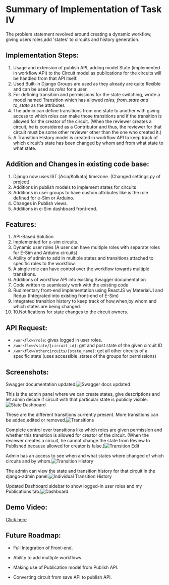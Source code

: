 # Summary of Implementation of Task IV

 The problem statement revolved around creating a dynamic workflow, giving users roles,add 'states' to circuits and history generation.
 ## Implementation Steps:

 1. Usage and extension of publish API, adding model State (implemented in workflow API) to the Circuit model as publications for the circuits will be handled from that API itself.
 2. Used Built-in Django Groups are used as they already are quite flexible and can be used as *roles* for a user.
 3. For defining transition and permissions for the state switching, wrote a model named Transition which has allowed *roles, from_state and to_state* as the attributes
 4. The admin can define transitions from one state to another with giving access to which roles can make those transitions and if the transition is allowed for the creator of the circuit. (When the reviewer creates a circuit, he is considered as a Contributor and thus, the reviewer for that circuit must be some other reviewer other than the one who created it.)
 5. A Transition History model is created in workflow API to keep track of which circuit's state has been changed by whom and from what state to what state.
 ## Addition and Changes in existing code base:
 
 1. Django now uses IST [Asia/Kolkata] timezone. (Changed settings.py of project)
 2. Additions in publish models to implement states for circuits
 3. Additions in user groups to have custom attributes like is the role defined for e-Sim or Arduino.
 4. Changes in Publish views.
 5. Additions in e-Sim dashboard front-end.
 ## Features:
 
 1. API-Based Solution
 2. Implemented for e-sim circuits.
 3. Dynamic user roles (A user can have multiple roles with separate roles for E-Sim and Arduino circuits)
 4. Ability of admin to add in multiple states and transitions attached to specific roles to the workflow.
 5. A single role can have control over the workflow towards multiple transitions.
 6. Additions of workflow API  into existing Swagger documentation
 7. Code written to seamlessly work with the existing code
 8. Rudimentary front-end implementation using ReactJS w/ MaterialUI and Redux (Integrated into existing front-end of E-Sim)
 9. Integrated transition history to keep track of how,when,by whom and which states are being changed.
 10. 10.Notifications for state changes to the circuit owners.
## API Request:
 - `/workflow/role`: gives logged in user roles.
 - `/workflow/state/{circuit_id}`: get and post state of the given circuit ID
 - `/workflow/othercircuits/{state_name}`: get all other circuits of a specific state (uses accessible_states of the groups for permissions)

 
## Screenshots:

Swagger documentation updated.![Swagger docs updated](https://i.ibb.co/FV6jHTs/gnome-shell-screenshot-10-NYZ0.png)

This  is the admin panel where we can create states, give descriptions and let admin decide if circuit with that particular state is publicly visible.![State Dashboard](https://i.ibb.co/BVdM5xJ/gnome-shell-screenshot-7-OCSZ0.png)

These are the different transitions currently present. More transitions can be added,edited or removed.![Transitions](https://i.ibb.co/N2X4ZyF/gnome-shell-screenshot-BGB4-Z0.png)

Complete control over transitions like which roles are given permission and whether this transition is allowed for creator of the circuit. (When the reviewer creates a circuit, he cannot change the state from Review to Published because allowed for creator is false.)![Transition Edit](https://i.ibb.co/3WPcNNY/gnome-shell-screenshot-GI7-PZ0.png)

Admin has an access to see when and what states where changed of which circuits and by whom.![Transition History](https://i.ibb.co/KWtB0Xd/gnome-shell-screenshot-UVFYZ0.png)

The admin can view the state and transition history for that circuit in the django-admin panel.![Individual Transition History](https://i.ibb.co/njywKN7/gnome-shell-screenshot-XXPZZ0.png)

Updated Dashboard sidebar to show logged-in user roles and my Publications tab.![Dashboard](https://i.ibb.co/Mf9WpNf/gnome-shell-screenshot-R4-D7-Z0.png)


## Demo Video:
[Click here](https://youtu.be/UdPZktMdv4s)

## Future Roadmap:
 - Full Integration of Front-end.
 - Ability to add multiple workflows.
 
 - Making use of Publication model from Publish API.
 - Converting circuit from save API to publish API.

 
 


